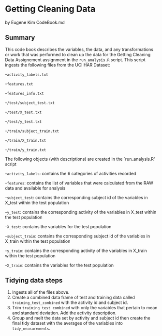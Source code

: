 # Getting Cleaning Data
by Eugene Kim
CodeBook.md

## Summary
This code book describes the variables, the data, and any transformations or work that was performed to clean up the data for the Getting Cleaning Data Assignement assignment in the `run_analysis.R` script.  This script ingests the following files from the UCI HAR Dataset:

-`activity_labels.txt`

-`features.txt`

-`features_info.txt`

-`/test/subject_test.txt`

-`/test/X_test.txt`

-`/test/y_test.txt`

-`/train/subject_train.txt`

-`/train/X_train.txt`

-`/train/y_train.txt`

The following objects (with descriptions) are created in the `run_analysis.R' script

-`activity_labels`: contains the 6 categories of activities recorded

-`features`: contains the list of variables that were calculated from the RAW data and available for analysis

-`subject_test`: contains the corresponding subject id of the variables in X_test within the test population

-`y_test`: contains the corresponding activity of the variables in X_test within the test population

-`X_test`: contains the variables for the test population

-`subject_train`: contains the corresponding subject id of the variables in X_train within the test population

-`y_train`: contains the corresponding activity of the variables in X_train within the test population

-`X_train`: contains the variables for the test population

## Tidying data steps
1. Ingests all of the files above.
2. Create a combined data frame of test and training data called `training_test_combined` with the activity id and subject id.
3. Trim `training_test_combined` with only the variables that pertain to mean and standard deviation.  Add the activity description.
4. Group and melt the data set by activity and subject id then create the final tidy dataset with the averages of the variables into `tidy_measurements`.





